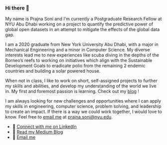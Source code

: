 ### Hi there 👋

My name is Prajna Soni and I'm currently a Postgraduate Research Fellow at NYU Abu Dhabi working on a project to quantify the predictive power of global open datasets in an attempt to mitigate the effects of the global data gap. 

I am a 2020 graduate from New York University Abu Dhabi, with a major in Mechanical Engineering and a minor in Computer Science. My diverse interests lead me to new experiences like scuba diving in the depths of the Borneo’s reefs to working on initiatives which align with the Sustainable Development Goals to eradicate polio from the remaining 2 endemic countries and building a solar powered house.

When not in class, I like to work on short, self-assigned projects to further my skills and abilities, and develop my understanding of the world we live in. My first and foremost passion is learning. Check out my [blog](https://medium.com/@techblurbs) !

I am always looking for new challenges and opportunities where I can apply my skills in engineering, computer science, problem solving, and leadership to create an impact. If there is a way we could work together, I would love to know. Feel free to [email me](prajna.soni@nyu.edu) at prajna.soni@nyu.edu. 

* :handshake: [Connect with me on LinkedIn](https://www.linkedin.com/in/prajnasoni/)
* :blue_book: [Read my Medium Blog](https://medium.com/@techblurbs)
* :email: [Email me](prajna.soni@nyu.edu)


